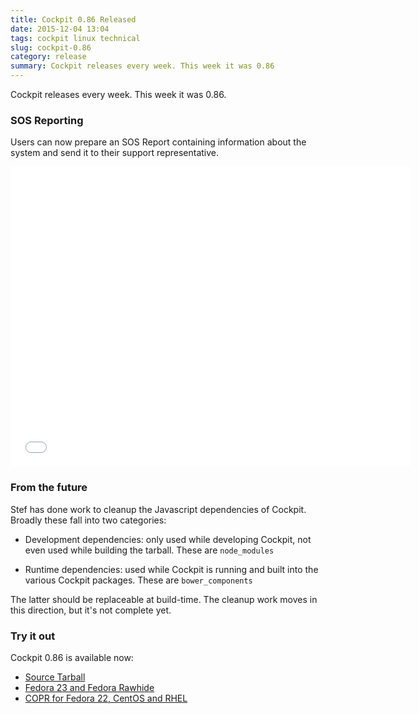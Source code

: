 ```yaml
---
title: Cockpit 0.86 Released
date: 2015-12-04 13:04
tags: cockpit linux technical
slug: cockpit-0.86
category: release
summary: Cockpit releases every week. This week it was 0.86
---
```


Cockpit releases every week. This week it was 0.86.

### SOS Reporting

Users can now prepare an SOS Report containing information about the system and send it to their support representative.

<iframe width="640" height="480" src="//youtube.com/embed/-6rfWUoOQbs?rel=0" frameborder="0" allowfullscreen></iframe>

### From the future

Stef has done work to cleanup the Javascript dependencies of Cockpit. Broadly these fall into two categories:

* Development dependencies: only used while developing Cockpit, not even used while building the tarball. These are ```node_modules```

* Runtime dependencies: used while Cockpit is running and built
into the various Cockpit packages. These are ```bower_components```

The latter should be replaceable at build-time. The cleanup work moves in this direction, but it's not complete yet.

### Try it out

Cockpit 0.86 is available now:

 * [Source Tarball](https://github.com/cockpit-project/cockpit/releases/tag/0.85)
 * [Fedora 23 and Fedora Rawhide](https://bodhi.fedoraproject.org/updates/FEDORA-2015-36d1df063f)
 * [COPR for Fedora 22, CentOS and RHEL](https://copr.fedoraproject.org/coprs/g/cockpit/cockpit-preview/)

